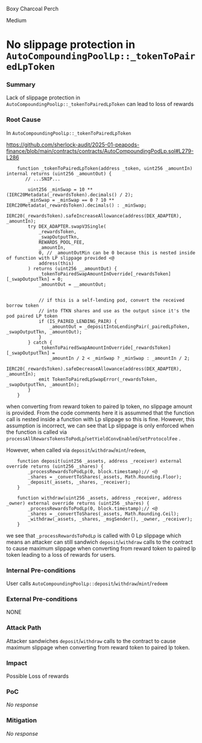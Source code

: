 Boxy Charcoal Perch

Medium

# No slippage protection in `AutoCompoundingPoolLp::_tokenToPairedLpToken`

### Summary

Lack of slippage protection in `AutoCompoundingPoolLp::_tokenToPairedLpToken` can lead to loss of rewards


### Root Cause

In `AutoCompoundingPoolLp::_tokenToPairedLpToken`

https://github.com/sherlock-audit/2025-01-peapods-finance/blob/main/contracts/contracts/AutoCompoundingPodLp.sol#L279-L286
```solidity
    function _tokenToPairedLpToken(address _token, uint256 _amountIn) internal returns (uint256 _amountOut) {
       // ...SNIP...

        uint256 _minSwap = 10 ** (IERC20Metadata(_rewardsToken).decimals() / 2);
        _minSwap = _minSwap == 0 ? 10 ** IERC20Metadata(_rewardsToken).decimals() : _minSwap;
        IERC20(_rewardsToken).safeIncreaseAllowance(address(DEX_ADAPTER), _amountIn);
        try DEX_ADAPTER.swapV3Single(
            _rewardsToken,
            _swapOutputTkn,
            REWARDS_POOL_FEE,
            _amountIn,
            0, // _amountOutMin can be 0 because this is nested inside of function with LP slippage provided <@
            address(this)
        ) returns (uint256 __amountOut) {
            _tokenToPairedSwapAmountInOverride[_rewardsToken][_swapOutputTkn] = 0;
            _amountOut = __amountOut;


            // if this is a self-lending pod, convert the received borrow token
            // into fTKN shares and use as the output since it's the pod paired LP token
            if (IS_PAIRED_LENDING_PAIR) {
                _amountOut = _depositIntoLendingPair(_pairedLpToken, _swapOutputTkn, _amountOut);
            }
        } catch {
            _tokenToPairedSwapAmountInOverride[_rewardsToken][_swapOutputTkn] =
                _amountIn / 2 < _minSwap ? _minSwap : _amountIn / 2;
            IERC20(_rewardsToken).safeDecreaseAllowance(address(DEX_ADAPTER), _amountIn);
            emit TokenToPairedLpSwapError(_rewardsToken, _swapOutputTkn, _amountIn);
        }
    }
```

when converting from reward token to paired lp token, no slippage amount is provided. From the code comments here it is assummed that the function call is nested inside a function with Lp slippage so this is fine.
However, this assumption is incorrect, we can see that Lp slippage is only enforced when the function is called via `processAllRewarsTokensToPodLp`/`setYieldConvEnabled`/`setProtocolFee` .

However,  when called via `deposit`/`withdraw`/`mint`/`redeem`,

```solidity
    function deposit(uint256 _assets, address _receiver) external override returns (uint256 _shares) {
        _processRewardsToPodLp(0, block.timestamp);// <@
        _shares = _convertToShares(_assets, Math.Rounding.Floor);
        _deposit(_assets, _shares, _receiver);
    }

    function withdraw(uint256 _assets, address _receiver, address _owner) external override returns (uint256 _shares) {
        _processRewardsToPodLp(0, block.timestamp);// <@
        _shares = _convertToShares(_assets, Math.Rounding.Ceil);
        _withdraw(_assets, _shares, _msgSender(), _owner, _receiver);
    }
```

we see that `_processRewardsToPodLp` is called with 0 Lp slippage which means an attacker can still sandwich `deposit`/`withdraw` calls to the contract to cause maximum slippage when converting from reward token to paired lp token leading to a loss of rewards for users.


### Internal Pre-conditions

User calls `AutoCompoundingPoolLp::deposit`/`withdraw`/`mint`/`redeem`


### External Pre-conditions

NONE

### Attack Path

Attacker sandwiches `deposit`/`withdraw` calls to the contract to cause maximum slippage when converting from reward token to paired lp token.


### Impact

Possible Loss of rewards


### PoC

_No response_

### Mitigation

_No response_